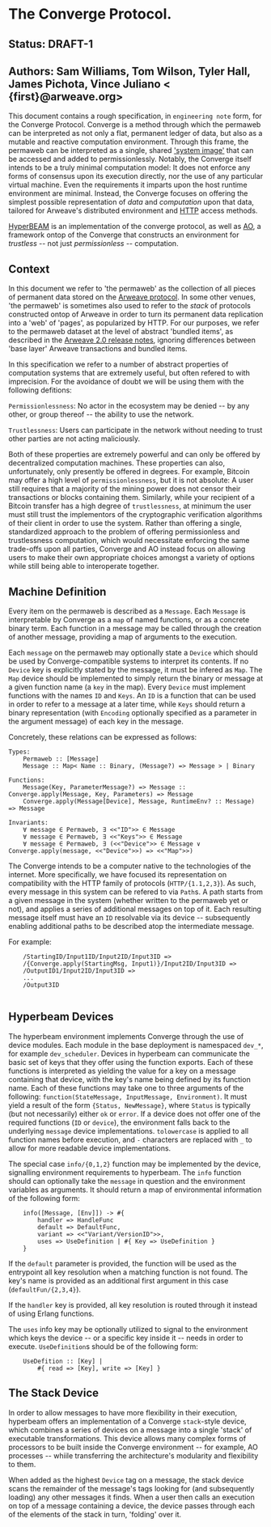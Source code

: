 # The Converge Protocol.
## Status: DRAFT-1
## Authors: Sam Williams, Tom Wilson, Tyler Hall, James Pichota, Vince Juliano < {first}@arweave.org>

This document contains a rough specification, in `engineering note` form, for the Converge Protocol. Converge is a method through which the permaweb can be interpreted as not only a flat, permanent ledger of data, but also as a mutable and reactive computation environment. Through this frame, the permaweb can be interpreted as a single, shared ['system image'](https://en.wikipedia.org/wiki/Single_system_image) that can be accessed and added to permissionlessly. Notably, the Converge itself intends to be a truly minimal computation model: It does not enforce any forms of consensus upon its execution directly, nor the use of any particular virtual machine. Even the requirements it imparts upon the host runtime environment are minimal. Instead, the Converge focuses on offering the simplest possible representation of _data_ and _computation_ upon that data, tailored for Arweave's distributed environment and [HTTP](https://datatracker.ietf.org/doc/html/rfc9114) access methods.

[HyperBEAM](https://github.com/permaweb/HyperBEAM) is an implementation of the converge protocol, as well as [AO](https://ao.arweave.net), a framework ontop of the Converge that constructs an environment for _trustless_ -- not just _permissionless_ -- computation.

## Context

In this document we refer to 'the permaweb' as the collection of all pieces of permanent data stored on the [Arweave protocol](https://draft-17.arweave.dev/). In some other venues, 'the permaweb' is sometimes also used to refer to the _stack_ of protocols constructed ontop of Arweave in order to turn its permanent data replication into a 'web' of 'pages', as popularized by HTTP. For our purposes, we refer to the permaweb dataset at the level of abstract 'bundled items', as described in the [Arweave 2.0 release notes](https://github.com/ArweaveTeam/arweave/releases/tag/N.2.0.0.0), ignoring differences between 'base layer' Arweave transactions and bundled items.

In this specification we refer to a number of abstract properties of computation systems that are extremely useful, but often refered to with imprecision. For the avoidance of doubt we will be using them with the following defitions:

`Permissionlessness`: No actor in the ecosystem may be denied -- by any other, or group thereof -- the ability to use the network.

`Trustlessness`: Users can participate in the network without needing to trust other parties are not acting maliciously.

Both of these properties are extremely powerful and can only be offered by decentralized computation machines. These properties can also, unfortunately, only presently be offered in degrees. For example, Bitcoin may offer a high level of `permissionlessness`, but it is not absolute: A user still requires that a majority of the mining power does not censor their transactions or blocks containing them. Similarly, while your recipient of a Bitcoin transfer has a high degree of `trustlessness`, at minimum the user must still trust the implementors of the cryptographic verification algorithms of their client in order to use the system. Rather than offering a single, standardized approach to the problem of offering permissionless and trustlessness computation, which would necessitate enforcing the same trade-offs upon all parties, Converge and AO instead focus on allowing users to make their own appropriate choices amongst a variety of options while still being able to interoperate together.

## Machine Definition

Every item on the permaweb is described as a `Message`. Each `Message` is interpretable by Converge as a `map` of named functions, or as a concrete binary term. Each function in a message may be called through the creation of another message, providing a map of arguments to the execution.

Each `message` on the permaweb may optionally state a `Device` which should be used by Converge-compatible systems to interpret its contents. If no `Device` key is explicitly stated by the message, it must be infered as `Map`. The `Map` device should be implemented to simply return the binary or message at a given function name (a `key` in the map). Every `Device` must implement functions with the names `ID` and `Keys`. An `ID` is a function that can be used in order to refer to a message at a later time, while `Keys` should return a binary representation (with `Encoding` optionally specified as a parameter in the argument message) of each key in the message.

Concretely, these relations can be expressed as follows:
```
Types:
    Permaweb :: [Message]
    Message :: Map< Name :: Binary, (Message?) => Message > | Binary

Functions:
    Message(Key, ParameterMessage?) => Message :: Converge.apply(Message, Key, Parameters) => Message
    Converge.apply(Message[Device], Message, RuntimeEnv? :: Message) => Message

Invariants:
    ∀ message ∈ Permaweb, ∃ <<"ID">> ∈ Message
    ∀ message ∈ Permaweb, ∃ <<"Keys">> ∈ Message
    ∀ message ∈ Permaweb, ∃ (<<"Device">> ∈ Message ∨ Converge.apply(message, <<"Device">>) => <<"Map">>)
```

The Converge intends to be a computer native to the technologies of the internet. More specifically, we have focused its representation on compatibility with the HTTP family of protocols (`HTTP/{1.1,2,3}`). As such, every message in this system can be refered to via `Path`s. A path starts from a given message in the system (whether written to the permaweb yet or not), and applies a series of additional messages on top of it. Each resulting message itself must have an `ID` resolvable via its device -- subsequently enabling additional paths to be described atop the intermediate message.

For example:
```
    /StartingID/Input1ID/Input2ID/Input3ID =>
	/{Converge.apply(StartingMsg, Input1)}/Input2ID/Input3ID =>
	/OutputID1/Input2ID/Input3ID =>
	...
	/Output3ID
        
```

## Hyperbeam Devices

The hyperbeam environment implements Converge through the use of device modules. Each module in the base deployment is namespaced `dev_*`, for example `dev_scheduler`. Devices in hyperbeam can communicate the basic set of keys that they offer using the function exports. Each of these functions is interpreted as yielding the value for a key on a message containing that device, with the key's name being defined by its function name. Each of these functions may take one to three arguments of the following: `function(StateMessage, InputMessage, Environment)`. It must yield a result of the form `{Status, NewMessage}`, where `Status` is typically (but not necessarily) either `ok` or `error`. If a device does not offer one of the required functions (`ID` or `device`), the environment falls back to the underlying `message` device implementations. `tolowercase` is applied to all function names before execution, and `-` characters are replaced with `_` to allow for more readable device implementations.

The special case `info/{0,1,2}` function may be implemented by the device, signalling environment requirements to hyperbeam. The `info` function should can optionally take the `message` in question and the environment variables as arguments. It should return a map of environmental information of the following form:

```
	info([Message, [Env]]) -> #{
		handler => HandleFunc
		default => DefaultFunc,
		variant => <<"Variant/VersionID">>,
		uses => UseDefinition | #{ Key => UseDefinition }
	}
```

If the `default` parameter is provided, the function will be used as the entrypoint all key resolution when a matching function is not found. The key's name is provided as an additional first argument in this case (`defaultFun/{2,3,4}`).

If the `handler` key is provided, all key resolution is routed through it instead of using Erlang functions.

The `uses` info key may be optionally utilized to signal to the environment which keys the device -- or a specific key inside it -- needs in order to execute. `UseDefinition`s should be of the following form:

```
	UseDefition :: [Key] |
		#{ read => [Key], write => [Key] }
```

## The Stack Device

In order to allow messages to have more flexibility in their execution, hyperbeam offers an implementation of a Converge `stack`-style device, which combines a series of devices on a message into a single 'stack' of executable transformations. This device allows many complex forms of processors to be built inside the Converge environment -- for example, AO processes -- whiile transferring the architecture's modularity and flexibility to them.

When added as the highest `Device` tag on a message, the stack device scans the remainder of the message's tags looking for (and subsequently loading) any other messages it finds. When a user then calls an execution on top of a message containing a device, the device passes through each of the elements of the stack in turn, 'folding' over it.